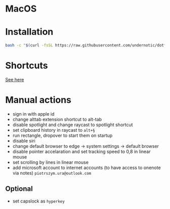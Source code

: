 # MacOS

# Installation

```bash
bash -c "$(curl -fsSL https://raw.githubusercontent.com/undernotic/dotfiles/macos/configure.sh)"
```

# Shortcuts

[See here](https://github.com/UnderNotic/dotfiles/blob/macos/SHORTCUTS.md)

# Manual actions

- sign in with apple id
- change alttab extension shortcut to alt-tab
- disable spotlight and change raycast to spotlight shortcut
- set clipboard history in raycast to `alt+§`
- run rectangle, dropover to start them on startup
- disable siri
- change default browser to edge -> system settings -> default browser
- disable pointer accelaration and set tracking speed to 0,8 in linear mouse
- set scrolling by lines in linear mouse
- add microsoft account to internet accounts (to have access to onenote via notes) `piotrszym.ura@outlook.com`

## Optional

- set capslock as `hyperkey`
